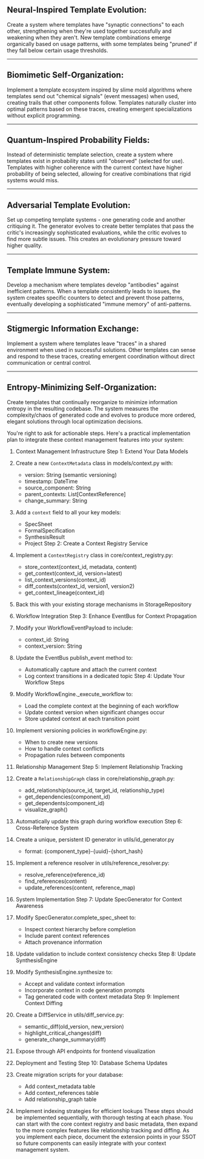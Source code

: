 

## Neural-Inspired Template Evolution:
Create a system where templates have "synaptic connections" to each other, strengthening when they're used together successfully and weakening when they aren't. New template combinations emerge organically based on usage patterns, with some templates being "pruned" if they fall below certain usage thresholds.
___
## Biomimetic Self-Organization:
Implement a template ecosystem inspired by slime mold algorithms where templates send out "chemical signals" (event messages) when used, creating trails that other components follow. Templates naturally cluster into optimal patterns based on these traces, creating emergent specializations without explicit programming.
___
## Quantum-Inspired Probability Fields:
Instead of deterministic template selection, create a system where templates exist in probability states until "observed" (selected for use). Templates with higher coherence with the current context have higher probability of being selected, allowing for creative combinations that rigid systems would miss.
___
## Adversarial Template Evolution: 
Set up competing template systems - one generating code and another critiquing it. The generator evolves to create better templates that pass the critic's increasingly sophisticated evaluations, while the critic evolves to find more subtle issues. This creates an evolutionary pressure toward higher quality.
___
## Template Immune System:
Develop a mechanism where templates develop "antibodies" against inefficient patterns. When a template consistently leads to issues, the system creates specific counters to detect and prevent those patterns, eventually developing a sophisticated "immune memory" of anti-patterns.
___
## Stigmergic Information Exchange: 
Implement a system where templates leave "traces" in a shared environment when used in successful solutions. Other templates can sense and respond to these traces, creating emergent coordination without direct communication or central control.
___
## Entropy-Minimizing Self-Organization:
Create templates that continually reorganize to minimize information entropy in the resulting codebase. The system measures the complexity/chaos of generated code and evolves to produce more ordered, elegant solutions through local optimization decisions.

You're right to ask for actionable steps. Here's a practical implementation plan to integrate these context management features into your system:
1. Context Management Infrastructure
Step 1: Extend Your Data Models
1. Create a new `ContextMetadata` class in models/context.py with:
   - version: String (semantic versioning)
   - timestamp: DateTime
   - source_component: String
   - parent_contexts: List[ContextReference]
   - change_summary: String

2. Add a `context` field to all your key models:
   - SpecSheet
   - FormalSpecification
   - SynthesisResult
   - Project
Step 2: Create a Context Registry Service
1. Implement a `ContextRegistry` class in core/context_registry.py:
   - store_context(context_id, metadata, content)
   - get_context(context_id, version=latest)
   - list_context_versions(context_id)
   - diff_contexts(context_id, version1, version2)
   - get_context_lineage(context_id)

2. Back this with your existing storage mechanisms in StorageRepository
2. Workflow Integration
Step 3: Enhance EventBus for Context Propagation
1. Modify your WorkflowEventPayload to include:
   - context_id: String
   - context_version: String

2. Update the EventBus publish_event method to:
   - Automatically capture and attach the current context
   - Log context transitions in a dedicated topic
Step 4: Update Your Workflow Steps
1. Modify WorkflowEngine._execute_workflow to:
   - Load the complete context at the beginning of each workflow
   - Update context version when significant changes occur
   - Store updated context at each transition point

2. Implement versioning policies in workflowEngine.py:
   - When to create new versions
   - How to handle context conflicts
   - Propagation rules between components
3. Relationship Management
Step 5: Implement Relationship Tracking
1. Create a `RelationshipGraph` class in core/relationship_graph.py:
   - add_relationship(source_id, target_id, relationship_type)
   - get_dependencies(component_id)
   - get_dependents(component_id)
   - visualize_graph()

2. Automatically update this graph during workflow execution
Step 6: Cross-Reference System
1. Create a unique, persistent ID generator in utils/id_generator.py
   - format: {component_type}-{uuid}-{short_hash}

2. Implement a reference resolver in utils/reference_resolver.py:
   - resolve_reference(reference_id)
   - find_references(content)
   - update_references(content, reference_map)
4. System Implementation
Step 7: Update SpecGenerator for Context Awareness
1. Modify SpecGenerator.complete_spec_sheet to:
   - Inspect context hierarchy before completion
   - Include parent context references
   - Attach provenance information

2. Update validation to include context consistency checks
Step 8: Update SynthesisEngine
1. Modify SynthesisEngine.synthesize to:
   - Accept and validate context information
   - Incorporate context in code generation prompts
   - Tag generated code with context metadata
Step 9: Implement Context Diffing
1. Create a DiffService in utils/diff_service.py:
   - semantic_diff(old_version, new_version)
   - highlight_critical_changes(diff)
   - generate_change_summary(diff)

2. Expose through API endpoints for frontend visualization
5. Deployment and Testing
Step 10: Database Schema Updates
1. Create migration scripts for your database:
   - Add context_metadata table
   - Add context_references table
   - Add relationship_graph table

2. Implement indexing strategies for efficient lookups
These steps should be implemented sequentially, with thorough testing at each phase. You can start with the core context registry and basic metadata, then expand to the more complex features like relationship tracking and diffing.
As you implement each piece, document the extension points in your SSOT so future components can easily integrate with your context management system.